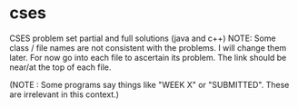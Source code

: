 # cses
CSES problem set partial and full solutions (java and c++)
NOTE: Some class / file names are not consistent with the problems. I will change them later.
For now go into each file to ascertain its problem. The link should be near/at the top of each file.

(NOTE : Some programs say things like "WEEK X" or "SUBMITTED". These are irrelevant in this context.)
